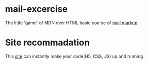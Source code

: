 # mail-excercise
The little 'game' of MDN over HTML basic course of <a href="https://developer.mozilla.org/en-US/docs/Learn/HTML/Introduction_to_HTML/Marking_up_a_letter" title="Try it?">mail markup</a>
# Site recommadation
This <a href="https://jsfiddle.net/">site</a> can instantly make your code(H5, CSS, JS) up and running
